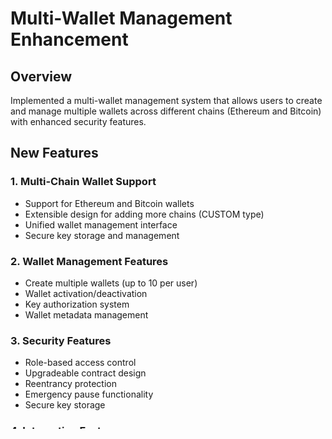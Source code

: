 # Multi-Wallet Management Enhancement

## Overview
Implemented a multi-wallet management system that allows users to create and manage multiple wallets across different chains (Ethereum and Bitcoin) with enhanced security features.

## New Features

### 1. Multi-Chain Wallet Support
- Support for Ethereum and Bitcoin wallets
- Extensible design for adding more chains (CUSTOM type)
- Unified wallet management interface
- Secure key storage and management

### 2. Wallet Management Features
- Create multiple wallets (up to 10 per user)
- Wallet activation/deactivation
- Key authorization system
- Wallet metadata management

### 3. Security Features
- Role-based access control
- Upgradeable contract design
- Reentrancy protection
- Emergency pause functionality
- Secure key storage

### 4. Integration Features
- Bitcoin key generation integration
- Ethereum wallet integration readiness
- Extensible for additional chains
- Event emission for all operations

## Technical Details

### MultiWalletManager Contract
- UUPS upgradeable pattern
- AccessControl implementation
- Wallet type enumeration
- Comprehensive event system
- Secure wallet storage

### Security Measures
- Role-based authorization
- Input validation
- State validation
- Secure upgrade mechanism
- Emergency controls

## Testing
Comprehensive test suite covering:
- Wallet creation and management
- Access control
- Key authorization
- Upgrade mechanism
- Security features

## Integration Guide
1. Deploy MultiWalletManager proxy
2. Configure admin roles
3. Integrate with existing authentication
4. Set up event listeners
5. Implement client-side interface

## Future Improvements
1. Add support for more blockchain networks
2. Implement advanced key management
3. Add batch operations support
4. Enhance metadata management
5. Add wallet recovery mechanisms 